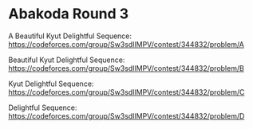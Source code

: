 # Abakoda Round 3

A Beautiful Kyut Delightful Sequence: https://codeforces.com/group/Sw3sdIlMPV/contest/344832/problem/A

Beautiful Kyut Delightful Sequence: https://codeforces.com/group/Sw3sdIlMPV/contest/344832/problem/B

Kyut Delightful Sequence: https://codeforces.com/group/Sw3sdIlMPV/contest/344832/problem/C

Delightful Sequence: https://codeforces.com/group/Sw3sdIlMPV/contest/344832/problem/D
